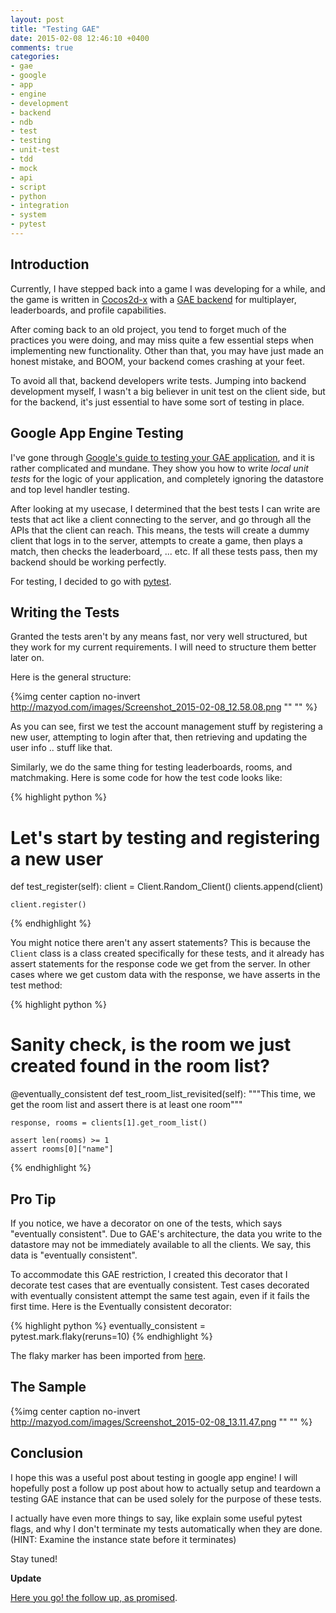 ```yaml
---
layout: post
title: "Testing GAE"
date: 2015-02-08 12:46:10 +0400
comments: true
categories: 
- gae
- google
- app
- engine
- development
- backend
- ndb
- test
- testing
- unit-test
- tdd
- mock
- api
- script
- python
- integration
- system
- pytest
---
```


## Introduction

Currently, I have stepped back into a game I was developing for a while, and the game is written in [Cocos2d-x](http://cocos2d-x.org/) with a [GAE backend](https://appengine.google.com/) for multiplayer, leaderboards, and profile capabilities.

After coming back to an old project, you tend to forget much of the practices you were doing, and may miss quite a few essential steps when implementing new functionality. Other than that, you may have just made an honest mistake, and BOOM, your backend comes crashing at your feet.

To avoid all that, backend developers write tests. Jumping into backend development myself, I wasn't a big believer in unit test on the client side, but for the backend, it's just essential to have some sort of testing in place.

## Google App Engine Testing

I've gone through [Google's guide to testing your GAE application](https://cloud.google.com/appengine/docs/python/tools/localunittesting), and it is rather complicated and mundane. They show you how to write *local unit tests* for the logic of your application, and completely ignoring the datastore and top level handler testing.

After looking at my usecase, I determined that the best tests I can write are tests that act like a client connecting to the server, and go through all the APIs that the client can reach. This means, the tests will create a dummy client that logs in to the server, attempts to create a game, then plays a match, then checks the leaderboard, ... etc. If all these tests pass, then my backend should be working perfectly.

For testing, I decided to go with [pytest](http://pytest.org/latest/).

## Writing the Tests

Granted the tests aren't by any means fast, nor very well structured, but they work for my current requirements. I will need to structure them better later on.

Here is the general structure:

{%img center caption no-invert http://mazyod.com/images/Screenshot_2015-02-08_12.58.08.png "" "" %}

As you can see, first we test the account management stuff by registering a new user, attempting to login after that, then retrieving and updating the user info .. stuff like that.

Similarly, we do the same thing for testing leaderboards, rooms, and matchmaking. Here is some code for how the test code looks like:

{% highlight python %}
# Let's start by testing and registering a new user
def test_register(self):
    client = Client.Random_Client()
    clients.append(client)

    client.register()
{% endhighlight %}

You might notice there aren't any assert statements? This is because the `Client` class is a class created specifically for these tests, and it already has assert statements for the response code we get from the server. In other cases where we get custom data with the response, we have asserts in the test method:

{% highlight python %}
# Sanity check, is the room we just created found in the room list?
@eventually_consistent
def test_room_list_revisited(self):
    """This time, we get the room list and assert there is at least one room"""

    response, rooms = clients[1].get_room_list()

    assert len(rooms) >= 1
    assert rooms[0]["name"]
{% endhighlight %}

## Pro Tip

If you notice, we have a decorator on one of the tests, which says "eventually consistent". Due to GAE's architecture, the data you write to the datastore may not be immediately available to all the clients. We say, this data is "eventually consistent".

To accommodate this GAE restriction, I created this decorator that I decorate test cases that are eventually consistent. Test cases decorated with eventually consistent attempt the same test again, even if it fails the first time. Here is the Eventually consistent decorator:

{% highlight python %}
eventually_consistent = pytest.mark.flaky(reruns=10)
{% endhighlight %}

The flaky marker has been imported from [here](https://github.com/klrmn/pytest-rerunfailures).

## The Sample

{%img center caption no-invert http://mazyod.com/images/Screenshot_2015-02-08_13.11.47.png "" "" %}

## Conclusion

I hope this was a useful post about testing in google app engine! I will hopefully post a follow up post about how to actually setup and teardown a testing GAE instance that can be used solely for the purpose of these tests. 

I actually have even more things to say, like explain some useful pytest flags, and why I don't terminate my tests automatically when they are done. (HINT: Examine the instance state before it terminates)

Stay tuned!

**Update**

[Here you go! the follow up, as promised](http://mazyod.com/blog/2015/02/10/gae-follow-up/).
